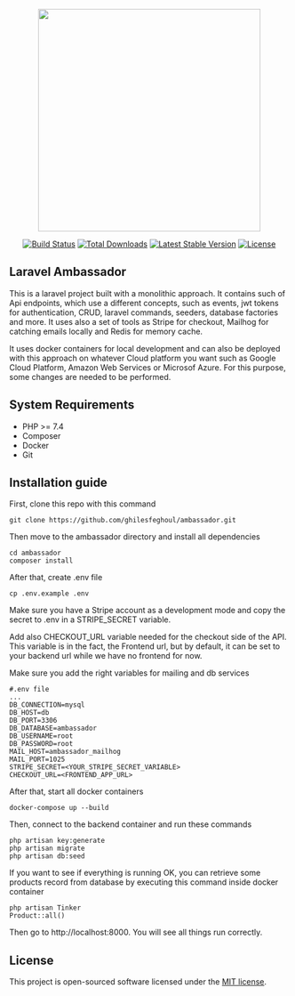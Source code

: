 <p align="center"><a href="https://laravel.com" target="_blank"><img src="https://raw.githubusercontent.com/laravel/art/master/logo-lockup/5%20SVG/2%20CMYK/1%20Full%20Color/laravel-logolockup-cmyk-red.svg" width="400"></a></p>

<p align="center">
<a href="https://travis-ci.org/laravel/framework"><img src="https://travis-ci.org/laravel/framework.svg" alt="Build Status"></a>
<a href="https://packagist.org/packages/laravel/framework"><img src="https://img.shields.io/packagist/dt/laravel/framework" alt="Total Downloads"></a>
<a href="https://packagist.org/packages/laravel/framework"><img src="https://img.shields.io/packagist/v/laravel/framework" alt="Latest Stable Version"></a>
<a href="https://packagist.org/packages/laravel/framework"><img src="https://img.shields.io/packagist/l/laravel/framework" alt="License"></a>
</p>

## Laravel Ambassador

This is a laravel project built with a monolithic approach. It contains such of Api endpoints, which use a different concepts, such as events, jwt tokens for authentication, CRUD, laravel commands, seeders, database factories and more. It uses also a set of tools as Stripe for checkout, Mailhog for catching emails locally and Redis for memory cache. 

It uses docker containers for local development and can also be deployed with this approach on whatever Cloud platform you want such as Google Cloud Platform, Amazon Web Services or Microsof Azure. For this purpose, some changes are needed to be performed.

## System Requirements

- PHP >= 7.4
- Composer
- Docker
- Git

## Installation guide

First, clone this repo with this command
    
    git clone https://github.com/ghilesfeghoul/ambassador.git

Then move to the ambassador directory and install all dependencies

    cd ambassador
    composer install

After that, create .env file

    cp .env.example .env

Make sure you have a Stripe account as a development mode and copy the secret to .env in a STRIPE_SECRET variable. 

Add also CHECKOUT_URL variable needed for the checkout side of the API. This variable is in the fact, the Frontend url, but by default, it can be set to your backend url while we have no frontend for now. 

Make sure you add the right variables for mailing and db services

    #.env file
    ...
    DB_CONNECTION=mysql
    DB_HOST=db
    DB_PORT=3306
    DB_DATABASE=ambassador
    DB_USERNAME=root
    DB_PASSWORD=root
    MAIL_HOST=ambassador_mailhog
    MAIL_PORT=1025
    STRIPE_SECRET=<YOUR_STRIPE_SECRET_VARIABLE>
    CHECKOUT_URL=<FRONTEND_APP_URL>
    

After that, start all docker containers

    docker-compose up --build

Then, connect to the backend container and run these commands

    php artisan key:generate
    php artisan migrate
    php artisan db:seed

If you want to see if everything is running OK, you can retrieve some products record from database by executing this command inside docker container

    php artisan Tinker
    Product::all()

Then go to http://localhost:8000. You will see all things run correctly.



## License

This project is open-sourced software licensed under the [MIT license](https://opensource.org/licenses/MIT).
